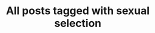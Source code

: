 ---
layout: tag
title: "All posts tagged with sexual selection"
permalink: /weblog/tags/sexual-selection/
taxonomy: sexual selection
---